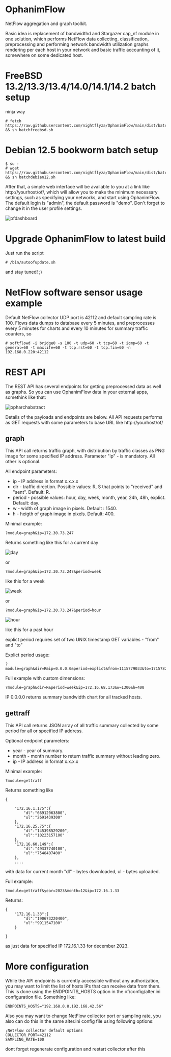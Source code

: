 # OphanimFlow
NetFlow aggregation and graph toolkit. 

Basic idea is replacement of bandwidthd and Stargazer cap_nf module in one solution, which performs NetFlow data collecting, classification, preprocessing and performing network bandwidth utilization graphs rendering per each host in your network and basic traffic accounting of it, somewhere on some dedicated host.

# FreeBSD 13.2/13.3/13.4/14.0/14.1/14.2 batch setup

ninja way

```
# fetch https://raw.githubusercontent.com/nightflyza/OphanimFlow/main/dist/batchfreebsd.sh && sh batchfreebsd.sh
```

# Debian 12.5 bookworm batch setup
```
$ su -
# wget https://raw.githubusercontent.com/nightflyza/OphanimFlow/main/dist/batchdebian12.sh && sh batchdebian12.sh
```

After that, a simple web interface will be available to you at a link like http://yourhost/of/, which will allow you to make the minimum necessary settings, such as specifying your networks, and start using OphanimFlow. The default login is "admin", the default password is "demo". Don't forget to change it in the user profile settings.

![ofdashboard](https://github.com/nightflyza/OphanimFlow/assets/1496954/df650ff6-1113-4c92-93d6-6f6371799e2f)

# Upgrade OphanimFlow to latest build

Just run the script

```
# /bin/autoofupdate.sh
```

and stay tuned! ;)

# NetFlow software sensor usage example

Default NetFlow collector UDP port is 42112 and default sampling rate is 100. Flows data dumps to database every 5 minutes, and preprocesses every 5 minutes for charts and every 10 minutes for summary traffic counters, so 

```
# softflowd -i bridge0 -s 100 -t udp=60 -t tcp=60 -t icmp=60 -t general=60 -t maxlife=60 -t tcp.rst=60 -t tcp.fin=60 -n 192.168.0.220:42112
```


# REST API

The REST API has several endpoints for getting preprocessed data as well as graphs. So you can use OphanimFlow data in your external apps, somethink like that:

![opharchabstract](https://github.com/nightflyza/OphanimFlow/assets/1496954/0115ecc1-7d6f-473c-885a-169d01f5f04e)

Details of the payloads and endpoints are below.
All API requests performs as GET requests with some parameters to base URL like http://yourhost/of/ 

## graph

This API call returns traffic graph, with distribution by traffic classes as PNG image for some specified IP address. Parameter "ip" - is mandatory. All other is optional.

All endpoint parameters:

- ip - IP address in format x.x.x.x
- dir - traffic direction. Possible values: R, S that points to "received" and "sent". Default: R.
- period - possible values: hour, day, week, month, year, 24h, 48h, explict. Default: day.
- w - width of graph image in pixels. Default : 1540.
- h - heigth of graph image in pixels. Default: 400.

Minimal example:
```
?module=graph&ip=172.30.73.247
```

Returns something like this for a current day

![day](https://github.com/nightflyza/OphanimFlow/assets/1496954/54296af6-9e7a-4145-b301-37c243df87d7)


or 

```
?module=graph&ip=172.30.73.247&period=week
```

like this for a week

![week](https://github.com/nightflyza/OphanimFlow/assets/1496954/9eaf8f1f-7bd6-43f5-a165-d38ae37ad141)

or 

```
?module=graph&ip=172.30.73.247&period=hour
```
![hour](https://github.com/nightflyza/OphanimFlow/assets/1496954/5c5b4c0a-5cea-4114-aaab-ae16f729b411)

like this for a past hour

explict period requires set of two UNIX timestamp GET variables - "from" and "to"

Explict period usage:
```
?module=graph&dir=R&ip=0.0.0.0&period=explict&from=1115779033&to=1715782633
```

Full example with custom dimensions:
```
?module=graph&dir=R&period=week&ip=172.16.68.173&w=1300&h=400
```

IP 0.0.0.0 returns summary bandwidth chart for all tracked hosts.

## gettraff

This API call returns JSON array of all traffic summary collected by some period for all or specified IP address.

Optional endpoint parameters:

- year - year of summary.
- month - month number to return traffic summary without leading zero.
- ip - IP address in format x.x.x.x

Minimal example:
```
?module=gettraff
```

Returns something like

```
{

    "172.16.1.175":{
        "dl":"66912063800",
        "ul":"2691439300"
    },
    "172.16.25.75":{
        "dl":"145398529200",
        "ul":"10223157100"
    },
    "172.16.60.149":{
        "dl":"49337740100",
        "ul":"7548407400"
    },
    ....
```
with data for current month "dl" - bytes downloaded, ul - bytes uploaded.

Full example:
```
?module=gettraff&year=2023&month=12&ip=172.16.1.33
```
Returns:

```
{
    "172.16.1.33":{
        "dl":"190673220400",
        "ul":"9911547100"
    }

}
```

as just data for specified IP 172.16.1.33 for december 2023.

# More configuration

While the API endpoints is currently accessible without any authorization, you may want to limit the list of hosts IPs that can receive data from them. This is done using the ENDPOINTS_HOSTS option in the of/config/alter.ini configuration file. Something like:

```
ENDPOINTS_HOSTS="192.168.0.8,192.168.42.56"
```

Also you may want to change NetFlow collector port or sampling rate, you also can do this in the same alter.ini config file using following options:

```
;NetFlow collector default options
COLLECTOR_PORT=42112
SAMPLING_RATE=100
```

dont forget regenerate configuration and restart collector after this
